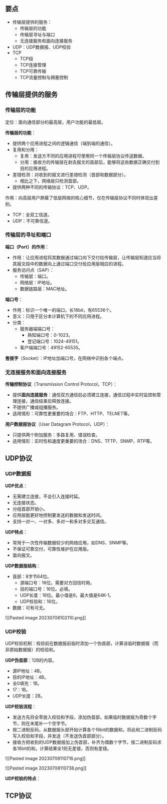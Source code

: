 
## 要点

- 传输层提供的服务：
	- 传输层的功能
	- 传输层寻址与端口
	- 无连接服务和面向连接服务
- UDP：UDP数据报、UDP校验
- TCP
	- TCP段
	- TCP连接管理
	- TCP可靠传输
	- TCP流量控制与拥塞控制

## 传输层提供的服务

### 传输层的功能

定位：面向通信部分的最高层，用户功能的最低层。

**传输层的功能**：
- 提供两个应用进程之间的逻辑通信（端到端的通信）。
- 复用和分用：
	- 复用：发送方不同的应用进程可使用同一个传输层协议传送数据。
	- 分用：接收方的传输层在剥去报文的首部后，能够将这些数据正确交付到目的应用进程。
- 差错检测：对收到的报文进行差错检测（首部和数据部分）。
	- 相比之下，网络层只检测首部。
- 提供两种不同的传输协议：TCP、UDP。

作用：向高层用户屏蔽了低层网络的核心细节，仅在传输层协议不同时体现出差别。
- TCP：全双工信道。
- UDP：不可靠信道。

### 传输层的寻址和端口

**端口（Port）的作用**：
- 作用：让应用进程将其数据通过端口向下交付给传输层，让传输层知道应当将其报文段中的数据向上通过端口交付给应用层相应的进程。
- 服务访问点（SAP）：
	- 传输层：端口。
	- 网络层：IP地址。
	- 数据链路层：MAC地址。

**端口号**：
- 作用：标识一个唯一的端口，长16bit，有65536个。
- 意义：只用于区分本计算机下的不同应用进程。
- 分类：
	- 服务器端端口号：
		- 熟知端口号：0-1023。
		- 登记端口号：1024-49151。
	- 客户端端口号：49152-65535。

**套接字**（Socket）：IP地址加端口号，在网络中识别各个端点。

### 无连接服务和面向连接服务

**传输控制协议**（Transmission Control Protocol，TCP）：
- 提供**面向连接服务**：通信双方通信前必须建立连接，通信过程中实时监控和管理连接，通信结束后释放连接。
- 不提供广播或组播服务。
- 适用情形：可靠性更重要的场合：FTP、HTTP、TELNET等。

**用户数据报协议**（User Datagram Protocol，UDP）：
- 只提供两个附加服务：多路复用、错误检查。
- 适用情形：实时性和速度更重要的场合：DNS、TFTP、SNMP、RTP等。

## UDP协议

### UDP数据报

**UDP优点**：
- 无需建立连接，不会引入连接时延。
- 无连接状态。
- 分组首部开销小。
- 应用层能更好地控制要发送的数据和发送时间。
- 支持一对一、一对多、多对一和多对多交互通信。

**UDP特点**：
- 常用于一次性传输数据较少的网络应用，如DNS、SNMP等。
- 不保证可靠交付，可靠性维护在应用层。
- 面向报文。

**UDP数据报结构**：
- 首部：8字节64位。
	- 源端口号：16位。需要对方回信时用。
	- 目的端口号：16位。必填。
	- UDP长度：16位。最小值是8，最大值是64K-1。
	- UDP校验和：16位。
- 数据：可有可无。

![[Pasted image 20230708102110.png]]

### UDP校验

UDP校验机制：校验前在数据报前临时添加一个伪首部，计算该临时数据报（而非原始数据报）的校验和。

**UDP伪首部**：12B的内容。
- 源IP地址：4B。
- 目的IP地址：4B。
- 全0填充：1B。
- 17：1B。
- UDP长度：2B。

**UDP校验流程**：
- 发送方先将全零放入校验和字段，添加伪首部，如果临时数据报为奇数个字节，则在末尾补一个空字节。
- 按二进制反码，从数据报头部开始计算各个16bit的数据和，将此和二进制反码写入校验和字段，并发送（不发送伪首部部分）。
- 接收方把收到的UDP数据报加上伪首部，补齐为偶数个字节，按二进制反码求各16bit的和。计算结果全1则无差错，否则有差错。

![[Pasted image 20230708110716.png]]

![[Pasted image 20230708110738.png]]

**UDP校验的特点**：

## TCP协议